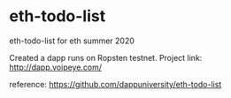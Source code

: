 # eth-todo-list
eth-todo-list for eth summer 2020

Created a dapp runs on Ropsten testnet. 
Project link: http://dapp.voipeye.com/

reference: https://github.com/dappuniversity/eth-todo-list
